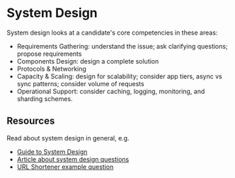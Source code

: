 # System Design

System design looks at a candidate's core competencies in these areas:

- Requirements Gathering: understand the issue; ask clarifying questions; propose requirements
- Components Design: design a complete solution
- Protocols & Networking
- Capacity & Scaling: design for scalability; consider app tiers, async vs sync patterns; consider volume of requests
- Operational Support: consider caching, logging, monitoring, and sharding schemes.

## Resources

Read about system design in general, e.g.

- [Guide to System Design](https://www.educative.io/blog/complete-guide-to-system-design)
- [Article about system design questions](https://www.educative.io/blog/complete-guide-system-design-interview)
- [URL Shortener example question](https://medium.com/double-pointer/system-design-interview-url-shortener-c45819b252cd)
